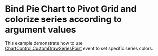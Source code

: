 # Bind Pie Chart to Pivot Grid and colorize series according to argument values


<p>This example demonstrate how to use <a href="http://documentation.devexpress.com/#XtraCharts/DevExpressXtraChartsChartControl_CustomDrawSeriesPointtopic">ChartControl.CustomDrawSeriesPoint</a> event to set specific series colors.</p>

<br/>


